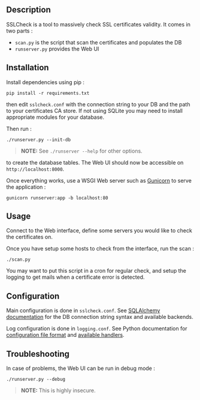 ## Description ##
SSLCheck is a tool to massively check SSL certificates validity.
It comes in two parts :
 - `scan.py` is the script that scan the certificates and populates the DB
 - `runserver.py` provides the Web UI

## Installation ##

Install dependencies using pip :

    pip install -r requirements.txt

then edit `sslcheck.conf` with the connection string to your DB and the path to your certificates CA store.
If not using SQLite you may need to install appropriate modules for your database.

Then run :

    ./runserver.py --init-db

> **NOTE:** See `./runserver --help` for other options.

to create the database tables. The Web UI should now be accessible on `http://localhost:8000`.

Once everything works, use a WSGI Web server such as [Gunicorn][1] to serve the application :

    gunicorn runserver:app -b localhost:80

## Usage ##

Connect to the Web interface, define some servers you would like to check the certificates on.

Once you have setup some hosts to check from the interface, run the scan :

    ./scan.py

You may want to put this script in a cron for regular check, and setup the logging to get mails when a certificate error is detected.

## Configuration ##

Main configuration is done in `sslcheck.conf`. See [SQLAlchemy documentation][2] for the DB connection string syntax and available backends.

Log configuration is done in `logging.conf`. See Python documentation for [configuration file format][3] and [available handlers][4].

## Troubleshooting ##

In case of problems, the Web UI can be run in debug mode :

    ./runserver.py --debug

> **NOTE:** This is highly insecure.


  [1]: http://gunicorn.org/
  [2]: http://docs.sqlalchemy.org/en/rel_0_9/core/engines.html
  [3]: https://docs.python.org/2/library/logging.config.html#configuration-file-format
  [4]: https://docs.python.org/2/library/logging.handlers.html#module-logging.handlers
